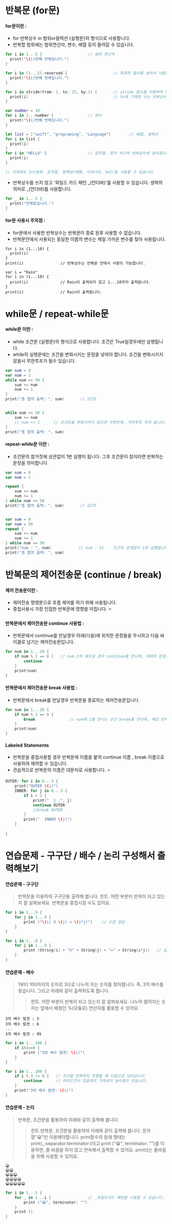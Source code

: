 # 반복문 (for문)
#### for문이란 : 
- for 반복상수 in 범위or컬렉션 {실행문}의 형식으로 사용합니다.
- 반복할 범위에는 범위연산자, 변수, 배열 등이 들어갈 수 있습니다. 
```Swift
for i in 1...5 {                    // 범위 연산자
  print("\(i)번째 반복입니다.")
}

for i in (1...5).reversed {                    // 특정한 함수를 넣어서 사용할 수 있습니다. 
  print("\(i)번째 반복입니다.")
}

for i in stride(from: 1, to: 15, by:2) {       // stride 함수를 이용하여 다른 언어의 for문 처럼 쓸 수 있습니다.
  print(i)                                     // to에 기재한 수는 반복상수에 들어가지 않습니다. (언어차이 있음)
}

var number = 10
for i in 1...number {               // 변수 
  print("\(i)번째 반복입니다.")
}

let list = ["swift", "programing", "Language"]        // 배열, 컬렉션
for i in list {
  print(i)
}
for i in "HELLO" {                  // 문자열. 문자 하나씩 반복상수에 넣어집니다.
  print(i)
}

// 이외에도 Int범위, 문자열, 컬렉션(배열, 딕셔너리, Set)을 사용할 수 있습니다. 
```

- 반복상수를 쓰지 않고 '와일드 카드 패턴 _(언더바)'를 사용할 수 있습니다. 생략의 의미로 _(언더바)를 사용합니다. 
```Swift
for _ in 1...5 {                   
  print("반복문입니다.")
}
```

#### for문 사용시 주의점 :
- for문에서 사용한 반복상수는 반복문이 종료 된후 사용할 수 없습니다. 
- 반복문안에서 사용되는 동일한 이름의 변수는 제일 가까운 변수를 찾아 사용됩니다. 
```
for i in (1...10) {
  print(i)
}
print(i)                // 반복상수는 반복문 안에서 사용이 가능합니다. 

var i = "Rain"
for i in (1...10) {
  print(i)              // Rain이 출력되지 않고 1...10까지 출력됩니다. 
}
print(i)                // Rain이 출력됩니다. 
```

# while문 / repeat-while문

#### while문 이란 : 
- while 조건문 {실행문}의 형식으로 사용합니다. 조건은 True일경우에만 실행됩니다. 
- while의 실행문에는 조건을 변화시키는 문장을 넣어야 합니다. 조건을 변화시키지 않을시 무한루프가 될수 있습니다. 
```Swift
var sum = 0
var num = 1
while num <= 50 { 
    sum += num
    num += 1     
}
print("총 합의 출력: ", sum)       // 1275


while num <= 50 {   
    sum += num
    // num += 1      // 조건문을 변화시키지 않으면 무한반복, 무한루프 하게 됩니다.
}
print("총 합의 출력: ", sum)
```

#### repeat-while문 이란 :
- 조건문의 참거짓에 상관없이 1번 실행이 됩니다. 그후 조건문이 참이라면 반복하는 문장을 의미합니다.
```Swift
var sum = 0
var num = 1

repeat {   
    sum += num
    num += 1    
} while num <= 50 
print("총 합의 출력: ", sum)       // 1275


var sum = 0
var num = 50
repeat {   
    sum += num
    num += 1    
} while num <= 50 
print("num : ", num)            // num : 51    조건과 관계없이 1번 실행됩니다.
print("총 합의 출력: ", sum)
```

# 반복문의 제어전송문 (continue / break)
#### 제어 전송문이란 : 
- 제어전송 명령문으로 흐름 제어를 하기 위해 사용됩니다. 
- 중첩사용시 가장 인접한 반복문에 영향을 미칩니다. ⭐


#### 반복문에서 제어전송문 continue 사용법 : 
- 반복문에서 continue를 만날경우 아래(다음)에 위치한 문장들을 무시하고 다음 싸이클로 넘기는 제어전송문입니다. 
```Swift
for num in 1...20 {
    if num % 2 == 0 {   // num 2의 배수일 경우 continue를 만나며, 아래의 문장을 무시하고 반복상수에 다음 범위를 넣어 진행시킵니다. 
        continue
    }
    print(num)
}
```

#### 반복문에서 제어전송문 break 사용법 : 
- 반복문에서 break를 만날경우 반복문을 종료하는 제어전송문입니다. 
```Swift
for num in 1...20 {
    if num % 2 == 0 {
        break               // num에 2를 만나는 순간 break를 만나며, 해당 반복문은 종료됩니다. 
    }
    print(num)
}
```

#### Labeled Statements 
- 반복문을 중첩사용할 경우 반복문에 이름을 붙여 continue 이름 , break 이름으로 사용하여 제어할 수 있습니다. 
- 관습적으로 반복문의 이름은 대문자로 사용합니다. ⭐
```Swift
OUTER: for i in 0...3 {
    print("OUTER \(i)")
    INNER: for j in 0...3 {
        if i > 1 {
            print("  j :", j)
            continue OUTER
            //break OUTER
        }
        print("  INNER \(j)")
    }
    
}
```


# 연습문제 - 구구단 / 배수 / 논리 구성해서 출력해보기

#### 연습문제 - 구구단
> 반복문을 이용하여 구구단을 출력해 봅니다. 
> 힌트. 어떤 부분이 반복이 되고 있는지 잘 살펴보세요. 반복문을 중첩시킬 수도 있어요.
```Swift
for i in 1...9 {
    for j in 1...9 {
        print ("\(i) X \(j) = \(i*j)")    // 수업 정답
    }
}

for i in 1...9 {
    for j in 1...9 {
        print (String(i) + "X" + String(j) + "=" + String(i*j))   // 길게 길게 만들었던 코드
    }
}
```

#### 연습문제 - 배수
> 1부터 100까지의 숫자로 3으로 나누어 지는 숫자를 찾아봅니다. 즉, 3의 배수를 찾습니다. 그리고 아래와 같이 출력하도록 합니다. 
> >힌트. 어떤 부분이 반복이 되고 있는지 잘 살펴보세요. 나누어 떨어지는 숫자는 앞에서 배웠던 %(모듈로) 연산자를 활용할 수 있어요.  
```
3의 배수 발견 : 3
3의 배수 발견 : 6
...
3의 배수 발견 : 99
```

```Swift
for i in 1...100 {
    if i%3==0 {
        print ("3의 배수 발견: \(i)")
    }
}

for i in 1...100 {
    if i % 3 != 0 {   // 조건을 만족하지 못했을 때 다음으로 넘어갑니다. 
        continue      // 여러조건이 있을경우 가독성이 높아질수 있습니다.
    }
    print("3의 배수 발견: \(i)")
}
```

#### 연습문제 - 논리 
> 반복문, 조건문을 활용하여 아래와 같이 출력해 봅니다.
> > 힌트.반복문, 조건문을 활용하여 아래와 같이 출력해 봅니다. 문자열"😀"만 이용해야합니다. print함수의 원래 형태는 print(_:separator:terminator:)이고 print ("😀", terminator: "")를 이용하면, 줄 바꿈을 하지 않고 연속해서 출력할 수 있어요. print()는 줄바꿈을 위해 사용할 수 있어요. 
```
😀
😀😀
😀😀😀
😀😀😀😀
😀😀😀😀😀
```
```Swift
for i in 1...5 {
    for _ in 1...i {                // _와일드카드 패턴을 사용할 수 있습니다. 
        print ("😀", terminator: "")
    }
    print ()
}
```

